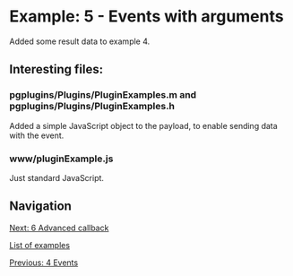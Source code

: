 # Example: 5 - Events with arguments

Added some result data to example 4.

## Interesting files:

### pgplugins/Plugins/PluginExamples.m and pgplugins/Plugins/PluginExamples.h
Added a simple JavaScript object to the payload, to 
enable sending data with the event.

### www/pluginExample.js
Just standard JavaScript.

## Navigation
[Next: 6 Advanced callback](https://github.com/rohdef/PGPlugins/tree/6_Advanced_callback)

[List of examples](https://github.com/rohdef/PGPlugins/)

[Previous: 4 Events](https://github.com/rohdef/PGPlugins/tree/4_Events)
